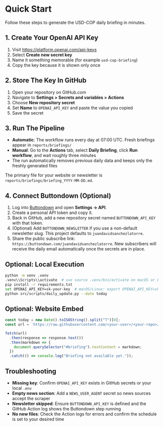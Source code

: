 # Quick Start

Follow these steps to generate the USD-COP daily briefing in minutes.

## 1. Create Your OpenAI API Key
1. Visit https://platform.openai.com/api-keys
2. Select **Create new secret key**
3. Name it something memorable (for example `usd-cop-briefing`)
4. Copy the key because it is shown only once

## 2. Store The Key In GitHub
1. Open your repository on GitHub.com
2. Navigate to **Settings > Secrets and variables > Actions**
3. Choose **New repository secret**
4. Set **Name** to `OPENAI_API_KEY` and paste the value you copied
5. Save the secret

## 3. Run The Pipeline
- **Automatic**: The workflow runs every day at 07:00 UTC. Fresh briefings appear in `reports/briefings/`
- **Manual**: Go to the **Actions** tab, select **Daily Briefing**, click **Run workflow**, and wait roughly three minutes
- The run automatically removes previous daily data and keeps only the freshly generated files

The primary file for your website or newsletter is `reports/briefings/briefing_YYYY-MM-DD.md`.

## 4. Connect Buttondown (Optional)
1. Log into [Buttondown](https://buttondown.com/) and open **Settings → API**.
2. Create a personal API token and copy it.
3. Back in GitHub, add a new repository secret named `BUTTONDOWN_API_KEY` with that token.
4. (Optional) Add `BUTTONDOWN_NEWSLETTER` if you use a non-default newsletter slug. This project defaults to `juandavidsanchezlatorre`.
5. Share the public subscribe link: `https://buttondown.com/juandavidsanchezlatorre`. New subscribers will receive the daily email automatically once the secrets are in place.

## Optional: Local Execution
```bash
python -m venv .venv
.venv\\Scripts\\activate  # use source .venv/bin/activate on macOS or Linux
pip install -r requirements.txt
set OPENAI_API_KEY=sk-your-key  # macOS/Linux: export OPENAI_API_KEY=sk-your-key
python src/scripts/daily_update.py --date today
```

## Optional: Website Embed
```javascript
const today = new Date().toISOString().split("T")[0];
const url = `https://raw.githubusercontent.com/<your-user>/<your-repo>/main/reports/briefings/briefing_${today}.md`;

fetch(url)
  .then(response => response.text())
  .then(markdown => {
    document.querySelector("#briefing").textContent = markdown;
  })
  .catch(() => console.log("Briefing not available yet."));
```

## Troubleshooting
- **Missing key**: Confirm `OPENAI_API_KEY` exists in GitHub secrets or your local `.env`
- **Empty news section**: Add a `NEWS_USER_AGENT` secret so news sources accept the scraper
- **Newsletter skipped**: Ensure `BUTTONDOWN_API_KEY` is defined and the GitHub Action log shows the Buttondown step running
- **No new files**: Check the Action logs for errors and confirm the schedule is set to your desired time
